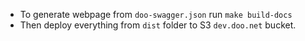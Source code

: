 - To generate webpage from `doo-swagger.json` run `make build-docs`
- Then deploy everything from `dist` folder to S3 `dev.doo.net` bucket.